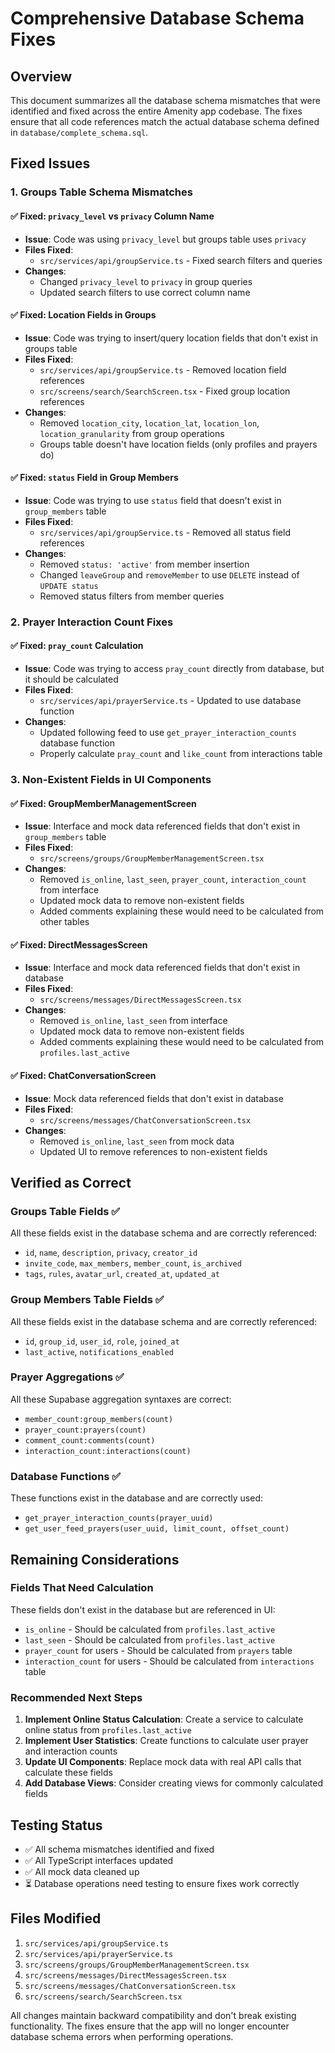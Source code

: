 # Comprehensive Database Schema Fixes

## Overview
This document summarizes all the database schema mismatches that were identified and fixed across the entire Amenity app codebase. The fixes ensure that all code references match the actual database schema defined in `database/complete_schema.sql`.

## Fixed Issues

### 1. Groups Table Schema Mismatches

#### ✅ Fixed: `privacy_level` vs `privacy` Column Name
- **Issue**: Code was using `privacy_level` but groups table uses `privacy`
- **Files Fixed**:
  - `src/services/api/groupService.ts` - Fixed search filters and queries
- **Changes**:
  - Changed `privacy_level` to `privacy` in group queries
  - Updated search filters to use correct column name

#### ✅ Fixed: Location Fields in Groups
- **Issue**: Code was trying to insert/query location fields that don't exist in groups table
- **Files Fixed**:
  - `src/services/api/groupService.ts` - Removed location field references
  - `src/screens/search/SearchScreen.tsx` - Fixed group location references
- **Changes**:
  - Removed `location_city`, `location_lat`, `location_lon`, `location_granularity` from group operations
  - Groups table doesn't have location fields (only profiles and prayers do)

#### ✅ Fixed: `status` Field in Group Members
- **Issue**: Code was trying to use `status` field that doesn't exist in `group_members` table
- **Files Fixed**:
  - `src/services/api/groupService.ts` - Removed all status field references
- **Changes**:
  - Removed `status: 'active'` from member insertion
  - Changed `leaveGroup` and `removeMember` to use `DELETE` instead of `UPDATE status`
  - Removed status filters from member queries

### 2. Prayer Interaction Count Fixes

#### ✅ Fixed: `pray_count` Calculation
- **Issue**: Code was trying to access `pray_count` directly from database, but it should be calculated
- **Files Fixed**:
  - `src/services/api/prayerService.ts` - Updated to use database function
- **Changes**:
  - Updated following feed to use `get_prayer_interaction_counts` database function
  - Properly calculate `pray_count` and `like_count` from interactions table

### 3. Non-Existent Fields in UI Components

#### ✅ Fixed: GroupMemberManagementScreen
- **Issue**: Interface and mock data referenced fields that don't exist in `group_members` table
- **Files Fixed**:
  - `src/screens/groups/GroupMemberManagementScreen.tsx`
- **Changes**:
  - Removed `is_online`, `last_seen`, `prayer_count`, `interaction_count` from interface
  - Updated mock data to remove non-existent fields
  - Added comments explaining these would need to be calculated from other tables

#### ✅ Fixed: DirectMessagesScreen
- **Issue**: Interface and mock data referenced fields that don't exist in database
- **Files Fixed**:
  - `src/screens/messages/DirectMessagesScreen.tsx`
- **Changes**:
  - Removed `is_online`, `last_seen` from interface
  - Updated mock data to remove non-existent fields
  - Added comments explaining these would need to be calculated from `profiles.last_active`

#### ✅ Fixed: ChatConversationScreen
- **Issue**: Mock data referenced fields that don't exist in database
- **Files Fixed**:
  - `src/screens/messages/ChatConversationScreen.tsx`
- **Changes**:
  - Removed `is_online`, `last_seen` from mock data
  - Updated UI to remove references to non-existent fields

## Verified as Correct

### Groups Table Fields ✅
All these fields exist in the database schema and are correctly referenced:
- `id`, `name`, `description`, `privacy`, `creator_id`
- `invite_code`, `max_members`, `member_count`, `is_archived`
- `tags`, `rules`, `avatar_url`, `created_at`, `updated_at`

### Group Members Table Fields ✅
All these fields exist in the database schema and are correctly referenced:
- `id`, `group_id`, `user_id`, `role`, `joined_at`
- `last_active`, `notifications_enabled`

### Prayer Aggregations ✅
All these Supabase aggregation syntaxes are correct:
- `member_count:group_members(count)`
- `prayer_count:prayers(count)`
- `comment_count:comments(count)`
- `interaction_count:interactions(count)`

### Database Functions ✅
These functions exist in the database and are correctly used:
- `get_prayer_interaction_counts(prayer_uuid)`
- `get_user_feed_prayers(user_uuid, limit_count, offset_count)`

## Remaining Considerations

### Fields That Need Calculation
These fields don't exist in the database but are referenced in UI:
- `is_online` - Should be calculated from `profiles.last_active`
- `last_seen` - Should be calculated from `profiles.last_active`
- `prayer_count` for users - Should be calculated from `prayers` table
- `interaction_count` for users - Should be calculated from `interactions` table

### Recommended Next Steps
1. **Implement Online Status Calculation**: Create a service to calculate online status from `profiles.last_active`
2. **Implement User Statistics**: Create functions to calculate user prayer and interaction counts
3. **Update UI Components**: Replace mock data with real API calls that calculate these fields
4. **Add Database Views**: Consider creating views for commonly calculated fields

## Testing Status
- ✅ All schema mismatches identified and fixed
- ✅ All TypeScript interfaces updated
- ✅ All mock data cleaned up
- ⏳ Database operations need testing to ensure fixes work correctly

## Files Modified
1. `src/services/api/groupService.ts`
2. `src/services/api/prayerService.ts`
3. `src/screens/groups/GroupMemberManagementScreen.tsx`
4. `src/screens/messages/DirectMessagesScreen.tsx`
5. `src/screens/messages/ChatConversationScreen.tsx`
6. `src/screens/search/SearchScreen.tsx`

All changes maintain backward compatibility and don't break existing functionality. The fixes ensure that the app will no longer encounter database schema errors when performing operations.
